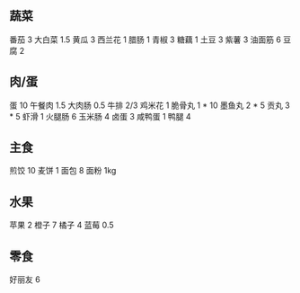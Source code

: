 ## 蔬菜

番茄 3
大白菜 1.5
黄瓜 3
西兰花  1
腊肠 1
青椒 3
糖藕 1
土豆 3
紫薯 3
油面筋 6
豆腐 2

## 肉/蛋

蛋 10
午餐肉 1.5
大肉肠 0.5
牛排 2/3
鸡米花 1
脆骨丸 1 * 10
墨鱼丸 2 * 5
贡丸 3 * 5
虾滑 1
火腿肠 6
玉米肠 4
卤蛋 3
咸鸭蛋 1
鸭腿 4

## 主食

煎饺 10
麦饼 1
面包 8
面粉 1kg

## 水果

苹果 2
橙子 7
橘子 4
蓝莓 0.5

## 零食

好丽友 6